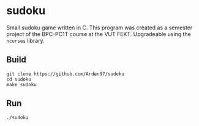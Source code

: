 # sudoku
Small sudoku game written in C. This program was created as a semester project of the BPC-PC1T course at the VUT FEKT. Upgradeable using the `ncurses` library.

## Build
```
git clone https://github.com/Arden97/sudoku
cd sudoku
make sudoku
```
## Run
```
./sudoku
```
